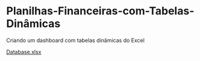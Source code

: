 # Planilhas-Financeiras-com-Tabelas-Dinâmicas

Criando um dashboard com tabelas dinâmicas do Excel

[Database.xlsx](https://github.com/user-attachments/files/18432477/Database.xlsx)
